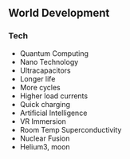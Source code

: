 ## World Development

### Tech
- Quantum Computing
- Nano Technology
- Ultracapacitors
 - Longer life
 - More cycles
 - Higher load currents
 - Quick charging
- Artificial Intelligence
- VR Immersion
- Room Temp Superconductivity
- Nuclear Fusion
 - Helium3, moon

